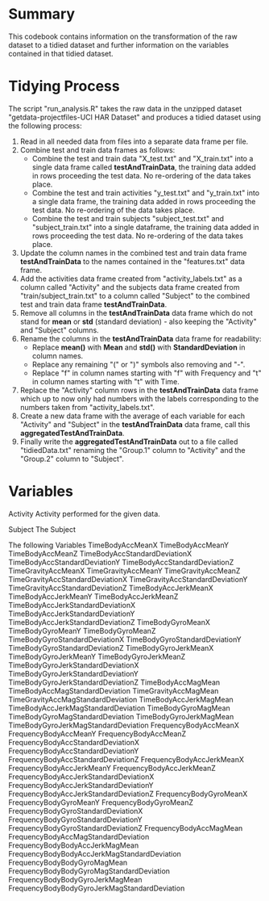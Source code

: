 
# Summary
This codebook contains information on the transformation of the raw dataset to a tidied dataset and further
information on the variables contained in that tidied dataset.

# Tidying Process
The script "run_analysis.R" takes the raw data in the unzipped dataset "getdata-projectfiles-UCI HAR
Dataset" and produces a tidied dataset using the following process:

1. Read in all needed data from files into a separate data frame per file.
2. Combine test and train data frames as follows:
    - Combine the test and train data "X_test.txt" and "X_train.txt" into a single data frame called **testAndTrainData**, the training data added in rows proceeding the test data. No re-ordering of the data takes place.
    - Combine the test and train activities "y_test.txt" and "y_train.txt" into a single data frame, the training data added in rows proceeding the test data. No re-ordering of the data takes place.
    - Combine the test and train subjects "subject_test.txt" and "subject_train.txt" into a single dataframe, the training data added in rows proceeding the test data. No re-ordering of the data takes place.
3. Update the column names in the combined test and train data frame **testAndTrainData** to the names contained in the "features.txt" data frame.
4. Add the activities data frame created from "activity_labels.txt" as a column called "Activity" and the subjects data frame created from "train/subject_train.txt" to a column called "Subject" to the combined test and train data frame **testAndTrainData**.
5. Remove all columns in the **testAndTrainData** data frame which do not stand for **mean** or **std** (standard deviation) - also keeping the "Activity" and "Subject" columns.
6. Rename the columns in the **testAndTrainData** data frame for readability:
    - Replace **mean()** with **Mean** and **std()** with **StandardDeviation** in column names.
    - Replace any remaining "(" or ")" symbols also removing and "-".
    - Replace "f" in column names starting with "f" with Frequency and "t" in column names starting with "t" with Time.
7. Replace the "Activity" column rows in the **testAndTrainData** data frame which up to now only had numbers with the labels corresponding to the numbers taken from "activity_labels.txt".
8. Create a new data frame with the average of each variable for each "Activity" and "Subject" in the **testAndTrainData** data frame, call this **aggregatedTestAndTrainData**.
9. Finally write the **aggregatedTestAndTrainData** out to a file called "tidiedData.txt" renaming the "Group.1" column to "Activity" and the "Group.2" column to "Subject".

# Variables

Activity
    Activity performed for the given data.

Subject
    The Subject 
    
The following Variables
TimeBodyAccMeanX
TimeBodyAccMeanY
TimeBodyAccMeanZ
TimeBodyAccStandardDeviationX
TimeBodyAccStandardDeviationY
TimeBodyAccStandardDeviationZ
TimeGravityAccMeanX
TimeGravityAccMeanY
TimeGravityAccMeanZ
TimeGravityAccStandardDeviationX
TimeGravityAccStandardDeviationY
TimeGravityAccStandardDeviationZ
TimeBodyAccJerkMeanX
TimeBodyAccJerkMeanY
TimeBodyAccJerkMeanZ
TimeBodyAccJerkStandardDeviationX
TimeBodyAccJerkStandardDeviationY
TimeBodyAccJerkStandardDeviationZ
TimeBodyGyroMeanX
TimeBodyGyroMeanY
TimeBodyGyroMeanZ
TimeBodyGyroStandardDeviationX
TimeBodyGyroStandardDeviationY
TimeBodyGyroStandardDeviationZ
TimeBodyGyroJerkMeanX
TimeBodyGyroJerkMeanY
TimeBodyGyroJerkMeanZ
TimeBodyGyroJerkStandardDeviationX
TimeBodyGyroJerkStandardDeviationY
TimeBodyGyroJerkStandardDeviationZ
TimeBodyAccMagMean
TimeBodyAccMagStandardDeviation
TimeGravityAccMagMean
TimeGravityAccMagStandardDeviation
TimeBodyAccJerkMagMean
TimeBodyAccJerkMagStandardDeviation
TimeBodyGyroMagMean
TimeBodyGyroMagStandardDeviation
TimeBodyGyroJerkMagMean
TimeBodyGyroJerkMagStandardDeviation
FrequencyBodyAccMeanX
FrequencyBodyAccMeanY
FrequencyBodyAccMeanZ
FrequencyBodyAccStandardDeviationX
FrequencyBodyAccStandardDeviationY
FrequencyBodyAccStandardDeviationZ
FrequencyBodyAccJerkMeanX
FrequencyBodyAccJerkMeanY
FrequencyBodyAccJerkMeanZ
FrequencyBodyAccJerkStandardDeviationX
FrequencyBodyAccJerkStandardDeviationY
FrequencyBodyAccJerkStandardDeviationZ
FrequencyBodyGyroMeanX
FrequencyBodyGyroMeanY
FrequencyBodyGyroMeanZ
FrequencyBodyGyroStandardDeviationX
FrequencyBodyGyroStandardDeviationY
FrequencyBodyGyroStandardDeviationZ
FrequencyBodyAccMagMean
FrequencyBodyAccMagStandardDeviation
FrequencyBodyBodyAccJerkMagMean
FrequencyBodyBodyAccJerkMagStandardDeviation
FrequencyBodyBodyGyroMagMean
FrequencyBodyBodyGyroMagStandardDeviation
FrequencyBodyBodyGyroJerkMagMean
FrequencyBodyBodyGyroJerkMagStandardDeviation
